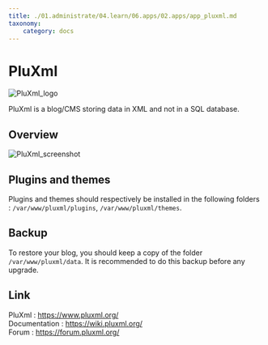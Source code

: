 ```yaml
---
title: ./01.administrate/04.learn/06.apps/02.apps/app_pluxml.md
taxonomy:
    category: docs
---
```

# PluXml

![PluXml_logo](images/PluXml_logo.png)

PluXml is a blog/CMS storing data in XML and not in a SQL database.

## Overview

![PluXml_screenshot](images/PluXml_screenshot.jpg)

## Plugins and themes

Plugins and themes should respectively be installed in the following folders : `/var/www/pluxml/plugins`, `/var/www/pluxml/themes`.

## Backup

To restore your blog, you should keep a copy of the folder `/var/www/pluxml/data`. It is recommended to do this backup before any upgrade.

## Link

PluXml : https://www.pluxml.org/  
Documentation : https://wiki.pluxml.org/  
Forum : https://forum.pluxml.org/